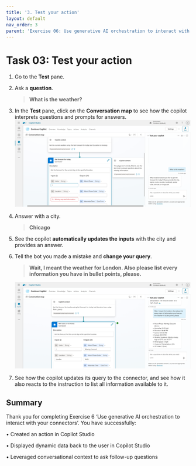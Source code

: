 ```yaml
---
title: '3. Test your action'
layout: default
nav_order: 3
parent: 'Exercise 06: Use generative AI orchestration to interact with your connectors'
---
```


# Task 03: Test your action

1.	Go to the **Test** pane.

2.	Ask a **question**.

	 >**What is the weather?**

1.	In the **Test** pane, click on the **Conversation map** to see how the copilot interprets questions and prompts for answers.
 	![A screenshot of a computer Description automatically generated](../../media/22dcd69ba07b0cc7e22f3a876c9db567.png)

2.	Answer with a city.

	 >**Chicago**

1.	See the copilot **automatically updates the inputs** with the city and provides an answer.

2.	Tell the bot you made a mistake and **change your query**.

	 >**Wait, I meant the weather for London. Also please list every information you have in bullet points, please.**

    ![A screenshot of a computer Description automatically generated](../../media/700727bb13835be9e9153ce6dafb718e.png)

1.	See how the copilot updates its query to the connector, and see how it also reacts to the instruction to list all information available to it.

## Summary

Thank you for completing Exercise 6 ‘Use generative AI orchestration to interact with your connectors’. You have successfully:

  •	Created an action in Copilot Studio

  •	Displayed dynamic data back to the user in Copilot Studio

  •	Leveraged conversational context to ask follow-up questions
